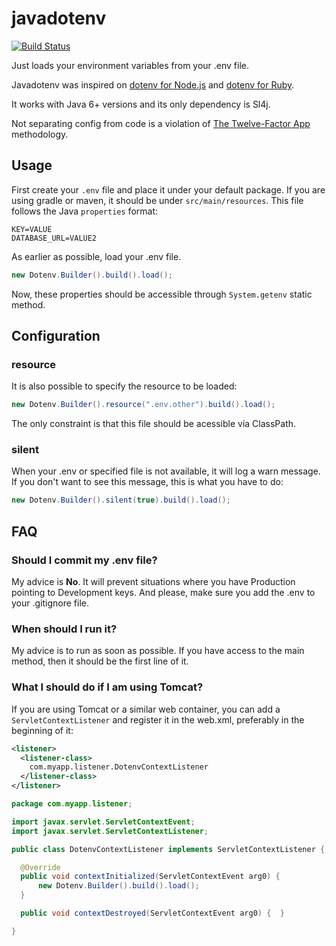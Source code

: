 # javadotenv

[![Build Status](https://travis-ci.org/mosampaio/javadotenv.svg?branch=master)](https://travis-ci.org/mosampaio/javadotenv)


Just loads your environment variables from your .env file.

Javadotenv was inspired on [dotenv for Node.js](https://github.com/motdotla/dotenv) and [dotenv for Ruby](https://github.com/bkeepers/dotenv).

It works with Java 6+ versions and its only dependency is Sl4j.

Not separating config from code is a violation of [The Twelve-Factor App](http://12factor.net/config) methodology.

## Usage

First create your `.env` file and place it under your default package.
If you are using gradle or maven, it should be under `src/main/resources`.
This file follows the Java `properties` format:

```
KEY=VALUE
DATABASE_URL=VALUE2
```

As earlier as possible, load your .env file.
```java
new Dotenv.Builder().build().load();
```

Now, these properties should be accessible through `System.getenv` static method.

## Configuration

### resource

It is also possible to specify the resource to be loaded:
```java
new Dotenv.Builder().resource(".env.other").build().load();
```

The only constraint is that this file should be acessible via ClassPath.

### silent

When your .env or specified file is not available, it will log a warn message.
If you don't want to see this message, this is what you have to do:
```java
new Dotenv.Builder().silent(true).build().load();
```

## FAQ

### Should I commit my .env file?

My advice is __No__. It will prevent situations where you have Production pointing to Development keys.
And please, make sure you add the .env to your .gitignore file.

### When should I run it?

My advice is to run as soon as possible. If you have access to the main method, then it should be the first line of it.

### What I should do if I am using Tomcat?
If you are using Tomcat or a similar web container, you can add a `ServletContextListener` and register it in the web.xml, preferably in the beginning of it:

```xml
<listener>
  <listener-class>
    com.myapp.listener.DotenvContextListener
  </listener-class>
</listener>
```

```java
package com.myapp.listener;

import javax.servlet.ServletContextEvent;
import javax.servlet.ServletContextListener;

public class DotenvContextListener implements ServletContextListener {

  @Override
  public void contextInitialized(ServletContextEvent arg0) {
      new Dotenv.Builder().build().load();
  }

  public void contextDestroyed(ServletContextEvent arg0) {  }

}
```